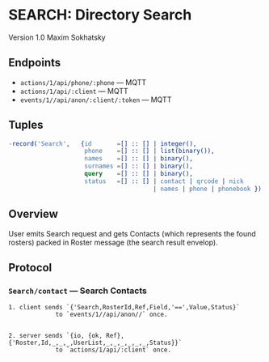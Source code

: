 SEARCH: Directory Search
========================

Version 1.0 Maxim Sokhatsky

Endpoints
--------

* `actions/1/api/phone/:phone` — MQTT
* `actions/1/api/:client` — MQTT
* `events/1//api/anon/:client/:token` — MQTT

Tuples
------


```erlang
-record('Search',   {id       =[] :: [] | integer(),
                     phone    =[] :: [] | list(binary()),
                     names    =[] :: [] | binary(),
                     surnames =[] :: [] | binary(),
                     query    =[] :: [] | binary(),
                     status   =[] :: [] | contact | qrcode | nick
                                        | names | phone | phonebook }).
```

Overview
--------

User emits Search request and gets Contacts (which represents
the found rosters) packed in Roster message (the search result envelop).

Protocol
--------

### `Search/contact` — Search Contacts

```
1. client sends `{'Search,RosterId,Ref,Field,'==',Value,Status}`
             to `events/1//api/anon//` once.
```

```

2. server sends `{io, {ok, Ref},{'Roster,Id,_,_,_,UserList,_,_,_,_,_,_,Status}}`
             to `actions/1/api/:client` once.
```

